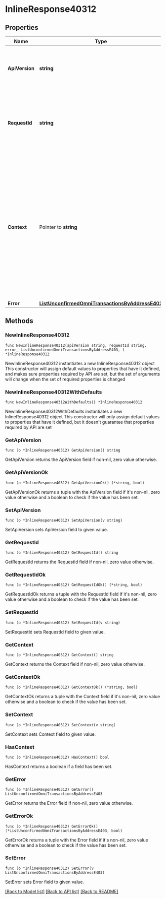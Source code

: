 # InlineResponse40312

## Properties

Name | Type | Description | Notes
------------ | ------------- | ------------- | -------------
**ApiVersion** | **string** | Specifies the version of the API that incorporates this endpoint. | 
**RequestId** | **string** | Defines the ID of the request. The &#x60;requestId&#x60; is generated by Crypto APIs and it&#39;s unique for every request. | 
**Context** | Pointer to **string** | In batch situations the user can use the context to correlate responses with requests. This property is present regardless of whether the response was successful or returned as an error. &#x60;context&#x60; is specified by the user. | [optional] 
**Error** | [**ListUnconfirmedOmniTransactionsByAddressE403**](ListUnconfirmedOmniTransactionsByAddressE403.md) |  | 

## Methods

### NewInlineResponse40312

`func NewInlineResponse40312(apiVersion string, requestId string, error_ ListUnconfirmedOmniTransactionsByAddressE403, ) *InlineResponse40312`

NewInlineResponse40312 instantiates a new InlineResponse40312 object
This constructor will assign default values to properties that have it defined,
and makes sure properties required by API are set, but the set of arguments
will change when the set of required properties is changed

### NewInlineResponse40312WithDefaults

`func NewInlineResponse40312WithDefaults() *InlineResponse40312`

NewInlineResponse40312WithDefaults instantiates a new InlineResponse40312 object
This constructor will only assign default values to properties that have it defined,
but it doesn't guarantee that properties required by API are set

### GetApiVersion

`func (o *InlineResponse40312) GetApiVersion() string`

GetApiVersion returns the ApiVersion field if non-nil, zero value otherwise.

### GetApiVersionOk

`func (o *InlineResponse40312) GetApiVersionOk() (*string, bool)`

GetApiVersionOk returns a tuple with the ApiVersion field if it's non-nil, zero value otherwise
and a boolean to check if the value has been set.

### SetApiVersion

`func (o *InlineResponse40312) SetApiVersion(v string)`

SetApiVersion sets ApiVersion field to given value.


### GetRequestId

`func (o *InlineResponse40312) GetRequestId() string`

GetRequestId returns the RequestId field if non-nil, zero value otherwise.

### GetRequestIdOk

`func (o *InlineResponse40312) GetRequestIdOk() (*string, bool)`

GetRequestIdOk returns a tuple with the RequestId field if it's non-nil, zero value otherwise
and a boolean to check if the value has been set.

### SetRequestId

`func (o *InlineResponse40312) SetRequestId(v string)`

SetRequestId sets RequestId field to given value.


### GetContext

`func (o *InlineResponse40312) GetContext() string`

GetContext returns the Context field if non-nil, zero value otherwise.

### GetContextOk

`func (o *InlineResponse40312) GetContextOk() (*string, bool)`

GetContextOk returns a tuple with the Context field if it's non-nil, zero value otherwise
and a boolean to check if the value has been set.

### SetContext

`func (o *InlineResponse40312) SetContext(v string)`

SetContext sets Context field to given value.

### HasContext

`func (o *InlineResponse40312) HasContext() bool`

HasContext returns a boolean if a field has been set.

### GetError

`func (o *InlineResponse40312) GetError() ListUnconfirmedOmniTransactionsByAddressE403`

GetError returns the Error field if non-nil, zero value otherwise.

### GetErrorOk

`func (o *InlineResponse40312) GetErrorOk() (*ListUnconfirmedOmniTransactionsByAddressE403, bool)`

GetErrorOk returns a tuple with the Error field if it's non-nil, zero value otherwise
and a boolean to check if the value has been set.

### SetError

`func (o *InlineResponse40312) SetError(v ListUnconfirmedOmniTransactionsByAddressE403)`

SetError sets Error field to given value.



[[Back to Model list]](../README.md#documentation-for-models) [[Back to API list]](../README.md#documentation-for-api-endpoints) [[Back to README]](../README.md)


